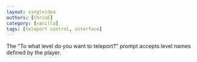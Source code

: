```yaml
---
layout: singleidea
authors: [ChrisE]
category: [vanilla]
tags: [teleport control, interface]
---
```

The "To what level do you want to teleport?" prompt accepts level names defined by the player.
